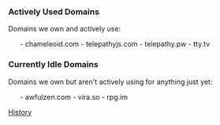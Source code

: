 ### Actively Used Domains
Domains we own and actively use:

<ul>
- chameleoid.com
- telepathyjs.com
- telepathy.pw
- tty.tv
</ul>

### Currently Idle Domains
Domains we own but aren't actively using for anything just yet:

<ul>
- awfulzen.com
- vira.so
- rpg.im
</ul>

[History](https://github.com/chameleoid/chameleoid.com/commits/master/domains.md)

